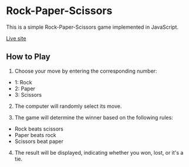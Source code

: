 # Rock-Paper-Scissors

This is a simple Rock-Paper-Scissors game implemented in JavaScript.

[Live site](https://aneal07.github.io/Rock-Paper-Scissors/)

## How to Play

1. Choose your move by entering the corresponding number:
- 1: Rock
- 2: Paper
- 3: Scissors

2. The computer will randomly select its move.

3. The game will determine the winner based on the following rules:
- Rock beats scissors
- Paper beats rock
- Scissors beat paper

4. The result will be displayed, indicating whether you won, lost, or it's a tie.
